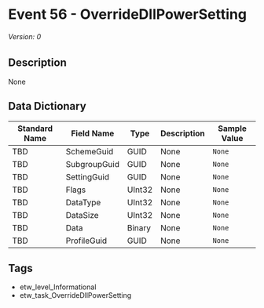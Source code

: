 # Event 56 - OverrideDllPowerSetting
###### Version: 0

## Description
None

## Data Dictionary
|Standard Name|Field Name|Type|Description|Sample Value|
|---|---|---|---|---|
|TBD|SchemeGuid|GUID|None|`None`|
|TBD|SubgroupGuid|GUID|None|`None`|
|TBD|SettingGuid|GUID|None|`None`|
|TBD|Flags|UInt32|None|`None`|
|TBD|DataType|UInt32|None|`None`|
|TBD|DataSize|UInt32|None|`None`|
|TBD|Data|Binary|None|`None`|
|TBD|ProfileGuid|GUID|None|`None`|

## Tags
* etw_level_Informational
* etw_task_OverrideDllPowerSetting